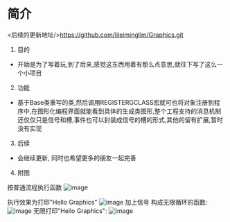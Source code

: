 # 简介
<后续的更新地址/>https://github.com/lileimingllm/Graphics.git 
1. 目的

- 开始是为了写着玩,到了后来,感觉这东西用着有那么点意思,就往下写了这么一个小项目

2. 功能

- 基于Base类重写的类,然后调用REGISTERGCLASS宏就可也将对象注册到程序中,在图形化编程界面就能看到具体的生成类图形,整个工程支持的消息机制还仅仅只是信号和槽,事件也可以封装成信号的槽的形式,其他的留有扩展,暂时没有实现

3. 后续

- 会继续更新, 同时也希望更多的朋友一起完善

4. 附图 

按普通流程执行函数
![image](http://upload-images.jianshu.io/upload_images/2429262-1a818af29480baf7.png?imageMogr2/auto-orient/strip%7CimageView2/2/w/1240)
 
 执行效果为打印"Hello Graphics" 
 ![image](http://upload-images.jianshu.io/upload_images/2429262-efab697a262a8446.png?imageMogr2/auto-orient/strip%7CimageView2/2/w/1240) 
 加上信号 构成无限循环的函数: 
![image](http://upload-images.jianshu.io/upload_images/2429262-ca6e94dbffd46b48.png?imageMogr2/auto-orient/strip%7CimageView2/2/w/1240) 
 无限打印"Hello Graphics": 
 ![image](http://upload-images.jianshu.io/upload_images/2429262-bba68230af9b6094.png?imageMogr2/auto-orient/strip%7CimageView2/2/w/1240)
